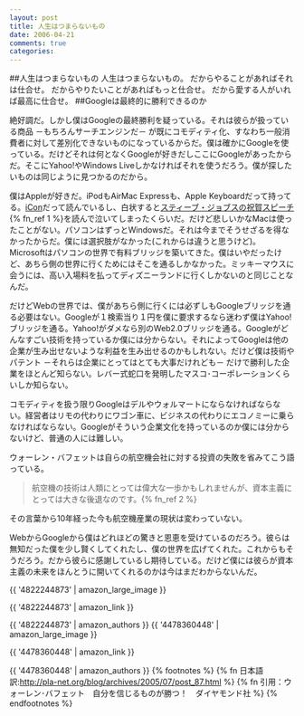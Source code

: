 ```yaml
---
layout: post
title: 人生はつまらないもの
date: 2006-04-21
comments: true
categories:
---
```


##人生はつまらないもの
人生はつまらないもの。
だからやることがあればそれは仕合せ。
だからやりたいことがあればもっと仕合せ。
だから愛する人がいれば最高に仕合せ。
##Googleは最終的に勝利できるのか
[](http://headlines.yahoo.co.jp/hl?a=20060421-00000012-inet-sci)

絶好調だ。しかし僕はGoogleの最終勝利を疑っている。それは彼らが扱っている商品 －もちろんサーチエンジンだ－ が既にコモディティ化、すなわち一般消費者に対して差別化できないものになっているからだ。僕は確かにGoogleを使っている。だけどそれは何となくGoogleが好きだしここにGoogleがあったからだ。そこにYahoo!やWindows Liveしかなければそれを使うだろう。僕が探したいものは同じように見つかるのだから。

僕はAppleが好きだ。iPodもAirMac Expressも、Apple Keyboardだって持ってる。[iCon](http://www.amazon.co.jp/exec/obidos/ASIN/4492501479/ref=pd_rhf_p_1/503-6519151-6927951)だって読んでいるし、白状すると[スティーブ・ジョブスの祝賀スピーチ](http://b.hatena.ne.jp/entry/http://news-service.stanford.edu/news/2005/june15/jobs-061505.html){% fn_ref 1 %}を読んで泣いてしまったくらいだ。だけど悲しいかなMacは使ったことがない。パソコンはずっとWindowsだ。それは今までそうせざるを得なかったからだ。僕には選択肢がなかった(これからは違うと思うけど)。Microsoftはパソコンの世界で有料ブリッジを築いてきた。僕はいやだったけど、あちら側の世界に行くためにはそこを通るしかなかった。ミッキーマウスに会うには、高い入場料を払ってディズニーランドに行くしかないのと同じことなんだ。

だけどWebの世界では、僕があちら側に行くには必ずしもGoogleブリッジを通る必要はない。Googleが１検索当り１円を僕に要求するなら迷わず僕はYahoo!ブリッジを通る。Yahoo!がダメなら別のWeb2.0ブリッジを通る。Googleがどんなすごい技術を持っているか僕には分からない。それによってGoogleは他の企業が生み出せないような利益を生み出せるのかもしれない。だけど僕は技術やパテント －それらは企業にとってはとても大事だけれども－ だけで勝利した企業をほとんど知らない。レバー式蛇口を発明したマスコ･コーポレーションくらいしか知らない。

コモディティを扱う限りGoogleはデルやウォルマートにならなければならない。経営者はリモの代わりにワゴン車に、ビジネスの代わりにエコノミーに乗らなければならない。Googleがそういう企業文化を持っているのか僕には分からないけど、普通の人には難しい。

ウォーレン・バフェットは自らの航空機会社に対する投資の失敗を省みてこう語っている。
> 
> 航空機の技術は人類にとっては偉大な一歩かもしれませんが、資本主義にとっては大きな後退なのです。{% fn_ref 2 %}

その言葉から10年経った今も航空機産業の現状は変わっていない。

WebからGoogleから僕はどれほどの驚きと恩恵を受けているのだろう。彼らは無知だった僕を少し賢くしてくれたし、僕の世界を広げてくれた。これからもそうだろう。だから彼らに感謝しているし期待している。だけど僕には彼らが資本主義の未来をほんとうに開いてくれるのかは今はまだわからないんだ。

{{ '4822244873' | amazon_large_image }}

{{ '4822244873' | amazon_link }}

{{ '4822244873' | amazon_authors }}
{{ '4478360448' | amazon_large_image }}

{{ '4478360448' | amazon_link }}

{{ '4478360448' | amazon_authors }}
{% footnotes %}
   {% fn 日本語訳:http://pla-net.org/blog/archives/2005/07/post_87.html %}
   {% fn 引用：ウォーレン･バフェット　自分を信じるものが勝つ！　ダイヤモンド社 %}
{% endfootnotes %}
